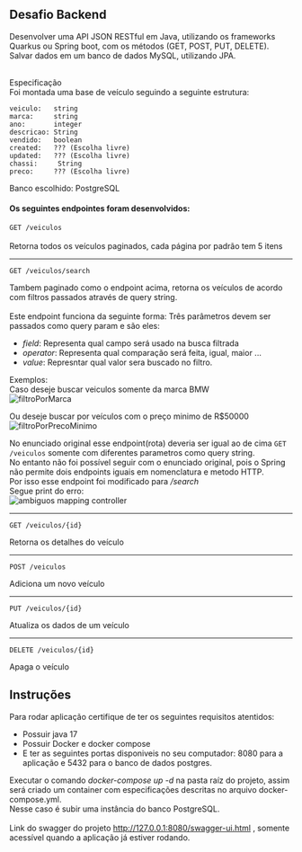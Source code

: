 <h2> Desafio Backend</h2>
Desenvolver uma API JSON RESTful em Java, utilizando os frameworks Quarkus ou Spring boot, com os métodos (GET, POST, PUT, DELETE). Salvar dados em um banco de dados MySQL, utilizando JPA.

<br>Especificação<br>
Foi montada uma base de veículo seguindo a seguinte estrutura:
````
veiculo:   string
marca:     string
ano:       integer
descricao: String
vendido:   boolean
created:   ??? (Escolha livre)
updated:   ??? (Escolha livre)
chassi:     String
preco:     ??? (Escolha livre)
````
Banco escolhido: PostgreSQL

<h4>Os seguintes endpointes foram desenvolvidos:</h4>
  
```GET /veiculos```
<br><br>Retorna todos os veículos paginados, cada página por padrão tem 5 itens
<hr>

```GET /veiculos/search```

Tambem paginado como o endpoint acima, retorna os veículos de acordo com filtros passados através de query string.<br><br>
Este endpoint funciona da seguinte forma:
Três parâmetros devem ser passados como query param e são eles:<br>
- <i>field</i>: Representa qual campo será usado na busca filtrada<br>
- <i>operator</i>: Representa qual comparação será feita, igual, maior ...<br>
- <i>value</i>: Represntar qual valor sera buscado no filtro.<br>

Exemplos:<br>
Caso deseje buscar veiculos somente da marca BMW<br/>
![filtroPorMarca](https://github.com/ThomasPeruch/eds/blob/master/assets/img/filtroPorMarca.png)

Ou deseje buscar por veículos com o preço minimo de R$50000<br/>
![filtroPorPrecoMinimo](https://github.com/ThomasPeruch/eds/blob/master/assets/img/filtroPorPrecoMinimo.png)

No enunciado original esse endpoint(rota) deveria ser igual ao de cima ```GET /veiculos``` somente com diferentes parametros como query string.<br> 
No entanto não foi possível seguir com o enunciado original, pois o Spring não permite dois endpoints iguais em nomenclatura e metodo HTTP.<br>
Por isso esse endpoint foi modificado para <i>/search</i>
<br>Segue print do erro: <br>
![ambiguos mapping controller](https://github.com/ThomasPeruch/eds/assets/60239342/8544980f-a48d-458e-b708-568c113b3cce)

<hr>

```GET /veiculos/{id}```

Retorna os detalhes do veículo
<hr>

```POST /veiculos```

Adiciona um novo veículo
<hr>

```PUT /veiculos/{id}```

Atualiza os dados de um veículo
<hr>

```DELETE /veiculos/{id}```

Apaga o veículo

<h2>Instruções</h2>

Para rodar aplicação certifique de ter os seguintes requisitos atentidos:<br>
- Possuir java 17<br>
- Possuir Docker e docker compose<br>
- E ter as seguintes portas disponiveis no seu computador: 8080 para a aplicação e 5432 para o banco de dados postgres.

Executar o comando <i>docker-compose up -d</i> na pasta raíz do projeto, assim será criado um container com especificações descritas no arquivo docker-compose.yml.<br>Nesse caso é subir uma instância do banco PostgreSQL.<br><br>
Link do swagger do projeto http://127.0.0.1:8080/swagger-ui.html , somente acessível quando a aplicação já estiver rodando.
